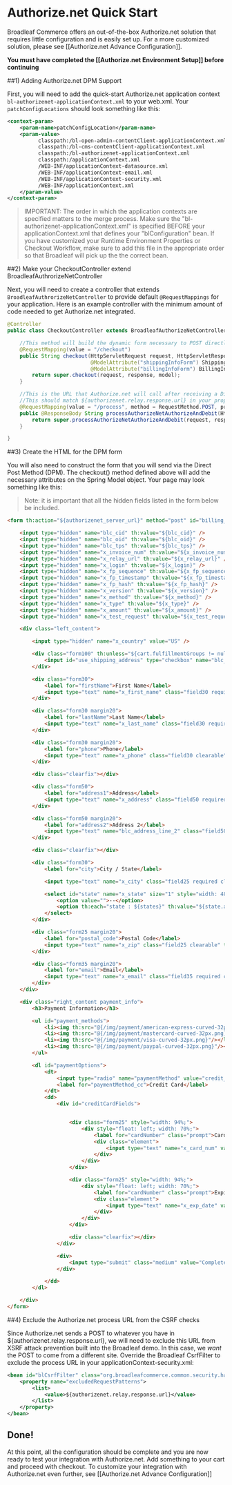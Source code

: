 # Authorize.net Quick Start

Broadleaf Commerce offers an out-of-the-box Authorize.net solution that requires little configuration and is easily set up. For a more customized solution, please see [[Authorize.net Advance Configuration]].

**You must have completed the [[Authorize.net Environment Setup]] before continuing**

##1) Adding Authorize.net DPM Support

First, you will need to add the quick-start Authorize.net application context `bl-authorizenet-applicationContext.xml` to your web.xml.
Your `patchConfigLocations` should look something like this:

```xml
<context-param>
    <param-name>patchConfigLocation</param-name>
    <param-value>
          classpath:/bl-open-admin-contentClient-applicationContext.xml
          classpath:/bl-cms-contentClient-applicationContext.xml
          classpath:/bl-authorizenet-applicationContext.xml
          classpath:/applicationContext.xml
          /WEB-INF/applicationContext-datasource.xml
          /WEB-INF/applicationContext-email.xml
          /WEB-INF/applicationContext-security.xml
          /WEB-INF/applicationContext.xml         
    </param-value>
</context-param>
```
> IMPORTANT: The order in which the application contexts are specified matters to the merge process. Make sure the "bl-authorizenet-applicationContext.xml" is specified BEFORE your applicationContext.xml that defines your "blConfiguration" bean. If you have customized your Runtime Environment Properties or Checkout Workflow, make sure to add this file in the appropriate order so that Broadleaf will pick up the the correct bean.

##2) Make your CheckoutController extend BroadleafAuthrorizeNetController

Next, you will need to create a controller that extends `BroadleafAuthrorizeNetController` to provide default `@RequestMappings` for your application.
Here is an example controller with the minimum amount of code needed to get Authorize.net integrated.

```java
@Controller
public class CheckoutController extends BroadleafAuthorizeNetController {

    //This method will build the dynamic form necessary to POST directly to Authorize.net
    @RequestMapping(value = "/checkout")
    public String checkout(HttpServletRequest request, HttpServletResponse response, Model model,
                           @ModelAttribute("shippingInfoForm") ShippingInfoForm shippingForm,
                           @ModelAttribute("billingInfoForm") BillingInfoForm billingForm) {
        return super.checkout(request, response, model);
    }

    //This is the URL that Authorize.net will call after receiving a Direct Post from a payment
    //This should match ${authorizenet.relay.response.url} in your properties file.
    @RequestMapping(value = "/process", method = RequestMethod.POST, produces = "text/html")
    public @ResponseBody String processAuthorizeNetAuthorizeAndDebit(HttpServletRequest request,     HttpServletResponse response, Model model, @ModelAttribute("shippingInfoForm") ShippingInfoForm shippingForm, @ModelAttribute("billingInfoForm") BillingInfoForm billingForm) throws NoSuchAlgorithmException, UnsupportedEncodingException, PricingException {
        return super.processAuthorizeNetAuthorizeAndDebit(request, response, model);
    }

}
```
##3) Create the HTML for the DPM form

You will also need to construct the form that you will send via the Direct Post Method (DPM). The checkout() method defined above will add the necessary attributes on the Spring Model object. 
Your page may look something like this:

> Note: it is important that all the hidden fields listed in the form below be included.

```html
<form th:action="${authorizenet_server_url}" method="post" id="billing_info">

    <input type="hidden" name="blc_cid" th:value="${blc_cid}" />
    <input type="hidden" name="blc_oid" th:value="${blc_oid}" />
    <input type="hidden" name="blc_tps" th:value="${blc_tps}" />
    <input type="hidden" name="x_invoice_num" th:value="${x_invoice_num}" />
    <input type="hidden" name="x_relay_url" th:value="${x_relay_url}" />
    <input type="hidden" name="x_login" th:value="${x_login}" />
    <input type="hidden" name="x_fp_sequence" th:value="${x_fp_sequence}" />
    <input type="hidden" name="x_fp_timestamp" th:value="${x_fp_timestamp}" />
    <input type="hidden" name="x_fp_hash" th:value="${x_fp_hash}" />
    <input type="hidden" name="x_version" th:value="${x_version}" />
    <input type="hidden" name="x_method" th:value="${x_method}" />
    <input type="hidden" name="x_type" th:value="${x_type}" />
    <input type="hidden" name="x_amount" th:value="${x_amount}" />
    <input type="hidden" name="x_test_request" th:value="${x_test_request}" />

    <div class="left_content">

        <input type="hidden" name="x_country" value="US" />

        <div class="form100" th:unless="${cart.fulfillmentGroups != null and #lists.size(cart.fulfillmentGroups) > 1}">
            <input id="use_shipping_address" type="checkbox" name="blc_use_shipping" th:disabled="${!validShipping}" /> Use Shipping Information
        </div>

        <div class="form30">
            <label for="firstName">First Name</label>
            <input type="text" name="x_first_name" class="field30 required clearable" th:disabled="${!validShipping}" />
        </div>

        <div class="form30 margin20">
            <label for="lastName">Last Name</label>
            <input type="text" name="x_last_name" class="field30 required clearable" th:disabled="${!validShipping}" />
        </div>

        <div class="form30 margin20">
            <label for="phone">Phone</label>
            <input type="text" name="x_phone" class="field30 clearable" th:disabled="${!validShipping}"/>
        </div>

        <div class="clearfix"></div>

        <div class="form50">
            <label for="address1">Address</label>
            <input type="text" name="x_address" class="field50 required clearable" th:disabled="${!validShipping}" />
        </div>

        <div class="form50 margin20">
            <label for="address2">Address 2</label>
            <input type="text" name="blc_address_line_2" class="field50 clearable" th:disabled="${!validShipping}" />
        </div>

        <div class="clearfix"></div>

        <div class="form30">
            <label for="city">City / State</label>

            <input type="text" name="x_city" class="field25 required clearable" th:disabled="${!validShipping}" />

            <select id="state" name="x_state" size="1" style="width: 48px;" class="required clearable" th:disabled="${!validShipping}">
                <option value="">--</option>
                <option th:each="state : ${states}" th:value="${state.abbreviation}" th:text="${state.abbreviation}"></option>
            </select>
        </div>

        <div class="form25 margin20">
            <label for="postal_code">Postal Code</label>
            <input type="text" name="x_zip" class="field25 clearable" th:disabled="${!validShipping}" />
        </div>

        <div class="form35 margin20">
            <label for="email">Email</label>
            <input type="text" name="x_email" class="field35 required clearable" th:disabled="${!validShipping}" />
        </div>
    </div>

    <div class="right_content payment_info">
        <h3>Payment Information</h3>

        <ul id="payment_methods">
            <li><img th:src="@{/img/payment/american-express-curved-32px.png}"/></li>
            <li><img th:src="@{/img/payment/mastercard-curved-32px.png}"/></li>
            <li><img th:src="@{/img/payment/visa-curved-32px.png}"/></li>
            <li><img th:src="@{/img/payment/paypal-curved-32px.png}"/></li>
        </ul>

        <dl id="paymentOptions">
            <dt>
                <input type="radio" name="paymentMethod" value="credit_card" id="paymentMethod_cc" />
                <label for="paymentMethod_cc">Credit Card</label>
            </dt>
            <dd>
                <div id="creditCardFields">


                    <div class="form25" style="width: 94%;">
                        <div style="float: left; width: 70%;">
                            <label for="cardNumber" class="prompt">Card Number</label>
                            <div class="element">
                                <input type="text" name="x_card_num" value="" id="cardNumber" class="field30" autocomplete="off" style="width: 100%" th:disabled="${!validShipping}" />
                            </div>
                        </div>
                    </div>

                    <div class="form25" style="width: 94%;">
                        <div style="float: left; width: 70%;">
                            <label for="cardNumber" class="prompt">Expiration Date (MMYY)</label>
                            <div class="element">
                                <input type="text" name="x_exp_date" value="" id="x_exp_date" class="field30" autocomplete="off" style="width: 100%" th:disabled="${!validShipping}" />
                            </div>
                        </div>
                    </div>

                    <div class="clearfix"></div>
                </div>

                <div>
                    <input type="submit" class="medium" value="Complete Order" th:disabled="${!validShipping}" th:classappend="${validShipping}? 'red' : 'gray'"/>
                </div>

            </dd>
        </dl>

    </div>
</form>
```

##4) Exclude the Authorize.net process URL from the CSRF checks

Since Authorize.net sends a POST to whatever you have in ${authorizenet.relay.response.url}, we will need to exclude this URL from XSRF attack prevention built into the Broadleaf demo. In this case, we _want_ the POST to come from a different site.  Override the Broadleaf CsrfFilter to exclude the process URL in your applicationContext-security.xml:
```xml
<bean id="blCsrfFilter" class="org.broadleafcommerce.common.security.handler.CsrfFilter">
    <property name="excludedRequestPatterns">
        <list>
            <value>${authorizenet.relay.response.url}</value>
        </list>
    </property>
</bean>
```

## Done!
At this point, all the configuration should be complete and you are now ready to test your integration with Authorize.net. Add something to your cart and proceed with checkout.
To customize your integration with Authorize.net even further, see [[Authorize.net Advance Configuration]] 
